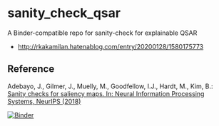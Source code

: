 # sanity_check_qsar
A Binder-compatible repo for sanity-check for explainable QSAR

* http://rkakamilan.hatenablog.com/entry/20200128/1580175773

## Reference
Adebayo, J., Gilmer, J., Muelly, M., Goodfellow, I.J., Hardt, M., Kim, B.: [Sanity checks for saliency maps. In: Neural Information Processing Systems, NeurIPS (2018)](https://papers.nips.cc/paper/8160-sanity-checks-for-saliency-maps)

[![Binder](https://mybinder.org/badge_logo.svg)](https://mybinder.org/v2/gh/rkakamilan/sanity_check_qsar/master)